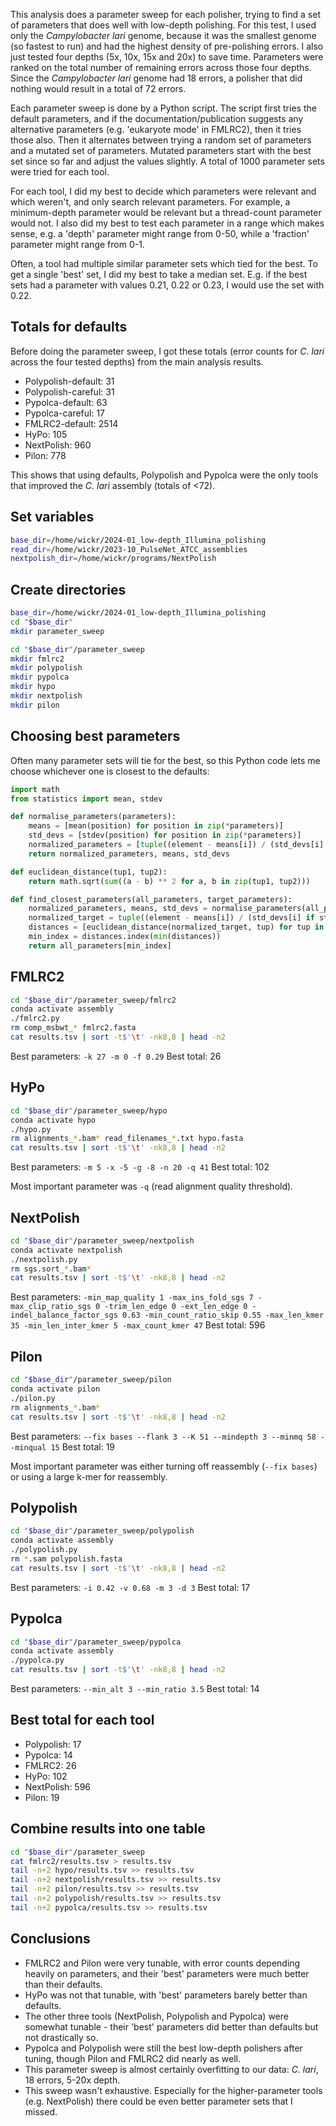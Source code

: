 This analysis does a parameter sweep for each polisher, trying to find a set of parameters that does well with low-depth polishing. For this test, I used only the _Campylobacter lari_ genome, because it was the smallest genome (so fastest to run) and had the highest density of pre-polishing errors. I also just tested four depths (5x, 10x, 15x and 20x) to save time. Parameters were ranked on the total number of remaining errors across those four depths. Since the _Campylobacter lari_ genome had 18 errors, a polisher that did nothing would result in a total of 72 errors.

Each parameter sweep is done by a Python script. The script first tries the default parameters, and if the documentation/publication suggests any alternative parameters (e.g. 'eukaryote mode' in FMLRC2), then it tries those also. Then it alternates between trying a random set of parameters and a mutated set of parameters. Mutated parameters start with the best set since so far and adjust the values slightly. A total of 1000 parameter sets were tried for each tool.

For each tool, I did my best to decide which parameters were relevant and which weren't, and only search relevant parameters. For example, a minimum-depth parameter would be relevant but a thread-count parameter would not. I also did my best to test each parameter in a range which makes sense, e.g. a 'depth' parameter might range from 0-50, while a 'fraction' parameter might range from 0-1.

Often, a tool had multiple similar parameter sets which tied for the best. To get a single 'best' set, I did my best to take a median set. E.g. if the best sets had a parameter with values 0.21, 0.22 or 0.23, I would use the set with 0.22.



## Totals for defaults

Before doing the parameter sweep, I got these totals (error counts for _C. lari_ across the four tested depths) from the main analysis results.

* Polypolish-default:   31
* Polypolish-careful:   31
* Pypolca-default:      63
* Pypolca-careful:      17
* FMLRC2-default:     2514
* HyPo:                105
* NextPolish:          960
* Pilon:               778

This shows that using defaults, Polypolish and Pypolca were the only tools that improved the _C. lari_ assembly (totals of <72).



## Set variables

```bash
base_dir=/home/wickr/2024-01_low-depth_Illumina_polishing
read_dir=/home/wickr/2023-10_PulseNet_ATCC_assemblies
nextpolish_dir=/home/wickr/programs/NextPolish
```



## Create directories

```bash
base_dir=/home/wickr/2024-01_low-depth_Illumina_polishing
cd "$base_dir"
mkdir parameter_sweep

cd "$base_dir"/parameter_sweep
mkdir fmlrc2
mkdir polypolish
mkdir pypolca
mkdir hypo
mkdir nextpolish
mkdir pilon
```



## Choosing best parameters

Often many parameter sets will tie for the best, so this Python code lets me choose whichever one is closest to the defaults:
```python
import math
from statistics import mean, stdev

def normalise_parameters(parameters):
    means = [mean(position) for position in zip(*parameters)]
    std_devs = [stdev(position) for position in zip(*parameters)]
    normalized_parameters = [tuple((element - means[i]) / (std_devs[i] if std_devs[i] != 0 else 1) for i, element in enumerate(tup)) for tup in parameters]
    return normalized_parameters, means, std_devs

def euclidean_distance(tup1, tup2):
    return math.sqrt(sum((a - b) ** 2 for a, b in zip(tup1, tup2)))

def find_closest_parameters(all_parameters, target_parameters):
    normalized_parameters, means, std_devs = normalise_parameters(all_parameters)
    normalized_target = tuple((element - means[i]) / (std_devs[i] if std_devs[i] != 0 else 1) for i, element in enumerate(target_parameters))
    distances = [euclidean_distance(normalized_target, tup) for tup in normalized_parameters]
    min_index = distances.index(min(distances))
    return all_parameters[min_index]
```



## FMLRC2

```bash
cd "$base_dir"/parameter_sweep/fmlrc2
conda activate assembly
./fmlrc2.py
rm comp_msbwt_* fmlrc2.fasta
cat results.tsv | sort -t$'\t' -nk8,8 | head -n2
```
Best parameters: `-k 27 -m 0 -f 0.29`
Best total: 26



## HyPo

```bash
cd "$base_dir"/parameter_sweep/hypo
conda activate hypo
./hypo.py
rm alignments_*.bam* read_filenames_*.txt hypo.fasta
cat results.tsv | sort -t$'\t' -nk8,8 | head -n2
```
Best parameters: `-m 5 -x -5 -g -8 -n 20 -q 41`
Best total: 102

Most important parameter was `-q` (read alignment quality threshold).



## NextPolish

```bash
cd "$base_dir"/parameter_sweep/nextpolish
conda activate nextpolish
./nextpolish.py
rm sgs.sort_*.bam*
cat results.tsv | sort -t$'\t' -nk8,8 | head -n2
```
Best parameters: `-min_map_quality 1 -max_ins_fold_sgs 7 -max_clip_ratio_sgs 0 -trim_len_edge 0 -ext_len_edge 0 -indel_balance_factor_sgs 0.63 -min_count_ratio_skip 0.55 -max_len_kmer 35 -min_len_inter_kmer 5 -max_count_kmer 47`
Best total: 596



## Pilon

```bash
cd "$base_dir"/parameter_sweep/pilon
conda activate pilon
./pilon.py
rm alignments_*.bam*
cat results.tsv | sort -t$'\t' -nk8,8 | head -n2
```
Best parameters: `--fix bases --flank 3 --K 51 --mindepth 3 --minmq 58 --minqual 15`
Best total: 19

Most important parameter was either turning off reassembly (`--fix bases`) or using a large k-mer for reassembly.



## Polypolish

```bash
cd "$base_dir"/parameter_sweep/polypolish
conda activate assembly
./polypolish.py
rm *.sam polypolish.fasta
cat results.tsv | sort -t$'\t' -nk8,8 | head -n2
```
Best parameters: `-i 0.42 -v 0.68 -m 3 -d 3`
Best total: 17



## Pypolca

```bash
cd "$base_dir"/parameter_sweep/pypolca
conda activate assembly
./pypolca.py
cat results.tsv | sort -t$'\t' -nk8,8 | head -n2
```
Best parameters: `--min_alt 3 --min_ratio 3.5`
Best total: 14



## Best total for each tool

* Polypolish:  17
* Pypolca:     14
* FMLRC2:      26
* HyPo:       102
* NextPolish: 596
* Pilon:       19



## Combine results into one table

```bash
cd "$base_dir"/parameter_sweep
cat fmlrc2/results.tsv > results.tsv
tail -n+2 hypo/results.tsv >> results.tsv
tail -n+2 nextpolish/results.tsv >> results.tsv
tail -n+2 pilon/results.tsv >> results.tsv
tail -n+2 polypolish/results.tsv >> results.tsv
tail -n+2 pypolca/results.tsv >> results.tsv
```



## Conclusions

* FMLRC2 and Pilon were very tunable, with error counts depending heavily on parameters, and their 'best' parameters were much better than their defaults.
* HyPo was not that tunable, with 'best' parameters barely better than defaults.
* The other three tools (NextPolish, Polypolish and Pypolca) were somewhat tunable - their 'best' parameters did better than defaults but not drastically so.
* Pypolca and Polypolish were still the best low-depth polishers after tuning, though Pilon and FMLRC2 did nearly as well.
* This parameter sweep is almost certainly overfitting to our data: _C. lari_, 18 errors, 5-20x depth.
* This sweep wasn't exhaustive. Especially for the higher-parameter tools (e.g. NextPolish) there could be even better parameter sets that I missed.
